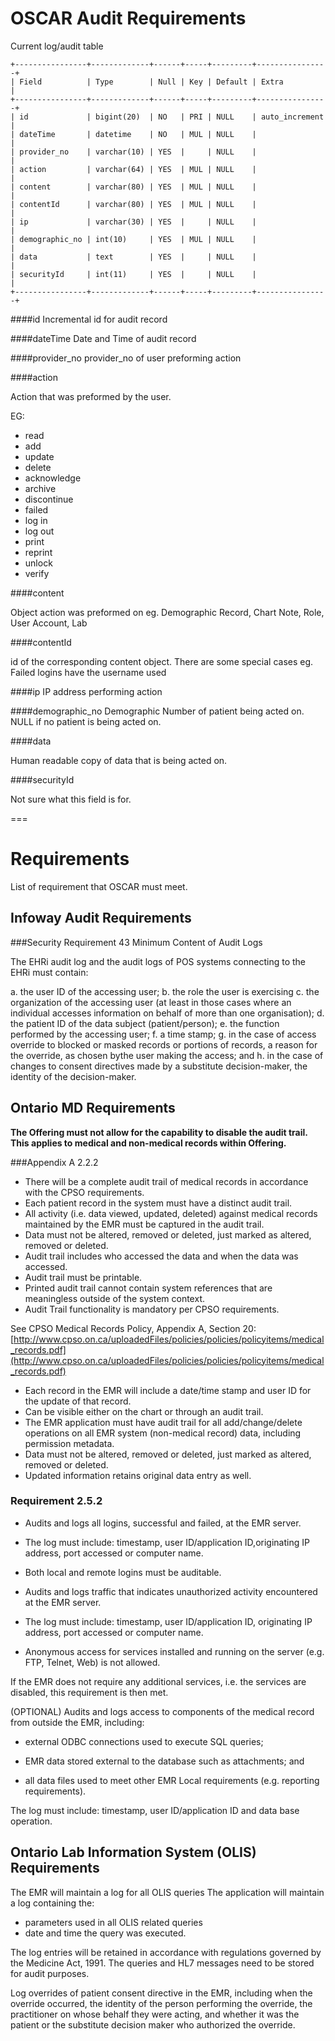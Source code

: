 OSCAR Audit Requirements
========================

Current log/audit table 

	+----------------+-------------+------+-----+---------+----------------+
	| Field          | Type        | Null | Key | Default | Extra          |
	+----------------+-------------+------+-----+---------+----------------+
	| id             | bigint(20)  | NO   | PRI | NULL    | auto_increment |
	| dateTime       | datetime    | NO   | MUL | NULL    |                |
	| provider_no    | varchar(10) | YES  |     | NULL    |                |
	| action         | varchar(64) | YES  | MUL | NULL    |                |
	| content        | varchar(80) | YES  | MUL | NULL    |                |
	| contentId      | varchar(80) | YES  | MUL | NULL    |                |
	| ip             | varchar(30) | YES  |     | NULL    |                |
	| demographic_no | int(10)     | YES  | MUL | NULL    |                |
	| data           | text        | YES  |     | NULL    |                |
	| securityId     | int(11)     | YES  |     | NULL    |                |
	+----------------+-------------+------+-----+---------+----------------+

####id 
Incremental id for audit record

####dateTime
Date and Time of audit record

####provider_no
provider_no of user preforming action

####action

Action that was preformed by the user.

EG:

* read
* add
* update
* delete
* acknowledge
* archive
* discontinue
* failed
* log in
* log out
* print
* reprint
* unlock
* verify

####content

Object action was preformed on eg. Demographic Record, Chart Note, Role, User Account, Lab 

####contentId

id of the corresponding content object. There are some special cases eg. Failed logins have the username used 

####ip
IP address performing action

####demographic_no
Demographic Number of patient being acted on.  NULL if no patient is being acted on.

####data

Human readable copy of data that is being acted on.


####securityId

Not sure what this field is for.


===

Requirements
============

List of requirement that OSCAR must meet.


Infoway Audit Requirements
--------------------------

###Security Requirement 43 Minimum Content of Audit Logs

The EHRi audit log and the audit logs of POS systems connecting to the EHRi must contain:

a. the user ID of the accessing user;
b. the role the user is exercising
c. the organization of the accessing user (at least in those cases where an individual accesses information on behalf of more than one organisation);
d. the patient ID of the data subject (patient/person);
e. the function performed by the accessing user;
f. a time stamp;
g. in the case of access override to blocked or masked records or portions of records, a reason for the override, as chosen bythe user making the access; and
h. in the case of changes to consent directives made by a substitute decision-maker, the
identity of the decision-maker.


Ontario MD Requirements
-----------------------

 **The Offering must not allow for the capability to disable the audit trail. This applies to medical and non-medical records within Offering.**


###Appendix A 2.2.2

* There will be a complete audit trail of medical records in accordance with the CPSO requirements.
* Each patient record in the system must have a distinct audit trail.
* All activity (i.e. data viewed, updated, deleted) against medical records maintained by the EMR must be captured in the audit trail.
* Data must not be altered, removed or deleted, just marked as altered, removed or deleted.
* Audit trail includes who accessed the data and when the data was accessed.
* Audit trail must be printable.
* Printed audit trail cannot contain system references that are meaningless outside of the system context.
* Audit Trail functionality is mandatory per CPSO requirements.

See CPSO Medical Records Policy, Appendix A, Section 20: [http://www.cpso.on.ca/uploadedFiles/policies/policies/policyitems/medical_records.pdf](http://www.cpso.on.ca/uploadedFiles/policies/policies/policyitems/medical_records.pdf)


* Each record in the EMR will include a date/time stamp and user ID for the update of that record.
* Can be visible either on the chart or through an audit trail.
* The EMR application must have audit trail for all add/change/delete operations on all EMR system (non-medical record) data, including permission metadata.
* Data must not be altered, removed or deleted, just marked as altered, removed or deleted.
* Updated information retains original data entry as well.


### Requirement 2.5.2

* Audits and logs all logins, successful and failed, at the EMR server.
* The log must include: timestamp, user ID/application ID,originating IP address, port accessed or computer name.
* Both local and remote logins must be auditable.

* Audits and logs traffic that indicates unauthorized activity encountered at the EMR server.
* The log must include: timestamp, user ID/application ID, originating IP address, port accessed or computer name.

* Anonymous access for services installed and running on the server (e.g. FTP, Telnet, Web) is not allowed.

If the EMR does not require any additional services, i.e. the services are disabled, this requirement is then met.

(OPTIONAL) Audits and logs access to components of the medical record from outside the EMR, including:

* external ODBC connections used to execute SQL queries;

* EMR data stored external to the database such as attachments; and

* all data files used to meet other EMR Local requirements (e.g. reporting requirements).

The log must include: timestamp, user ID/application ID and data base operation.

 
 
Ontario Lab Information System (OLIS) Requirements
--------------------------------------------------

The EMR will maintain a log for all OLIS queries The application will maintain a log containing the:

* parameters used in all OLIS related queries 
* date and time the query was executed. 

The log entries will be retained in accordance with regulations governed by the Medicine Act, 1991.
The queries and HL7 messages need to be stored for audit purposes. 

Log overrides of patient consent directive in the EMR, including when the override occurred, the identity of the person performing the override, the practitioner on whose behalf they were acting, and whether it was the patient or the substitute decision maker who authorized the override.

